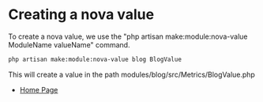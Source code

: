 # Creating a nova value

To create a nova value, we use the "php artisan make:module:nova-value ModuleName valueName" command.

``` bash
php artisan make:module:nova-value blog BlogValue
```

This will create a value in the path modules/blog/src/Metrics/BlogValue.php

- [Home Page](https://idel327.github.io/laravel-modular)